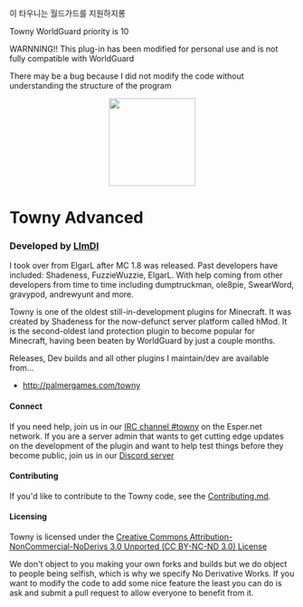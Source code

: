 이 타우니는 월드가드를 지원하지롱

Towny WorldGuard priority is 10

WARNNING!! 
This plug-in has been modified for personal use and is not fully compatible with WorldGuard

There may be a bug because I did not modify the code without understanding the structure of the program
<p align="center">
<img src="http://towny.palmergames.com/wp-content/uploads/2013/01/townylogo.png" height="155" width="153">
</p>

# Towny Advanced
### Developed by [LlmDl](https://github.com/LlmDl)


I took over from ElgarL after MC 1.8 was released. Past developers have included: Shadeness, FuzzieWuzzie, ElgarL. 
With help coming from other developers from time to time including dumptruckman, ole8pie, SwearWord, gravypod, andrewyunt and more.

Towny is one of the oldest still-in-development plugins for Minecraft. It was created by Shadeness for the now-defunct server platform called hMod.
It is the second-oldest land protection plugin to become popular for Minecraft, having been beaten by WorldGuard by just a couple months.

Releases, Dev builds and all other plugins I maintain/dev are available from...

* http://palmergames.com/towny

#### Connect
If you need help, join us in our [IRC channel #towny](http://webchat.esper.net/?channels=towny) on the Esper.net network.
If you are a server admin that wants to get cutting edge updates on the development of the plugin and want to help test things before they become public,
join us in our [Discord server]( https://discord.gg/gnpVs5m )

#### Contributing
If you'd like to contribute to the Towny code, see the [Contributing.md](https://github.com/LlmDl/Towny/blob/master/.github/CONTRIBUTING.MD).

#### Licensing

Towny is licensed under the [Creative Commons Attribution-NonCommercial-NoDerivs 3.0 Unported (CC BY-NC-ND 3.0) License ](http://creativecommons.org/licenses/by-nc-nd/3.0/)

We don't object to you making your own forks and builds but we do object to people being selfish, which is why we specify No Derivative Works.
If you want to modify the code to add some nice feature the least you can do is ask and submit a pull request to allow everyone to benefit from it.
